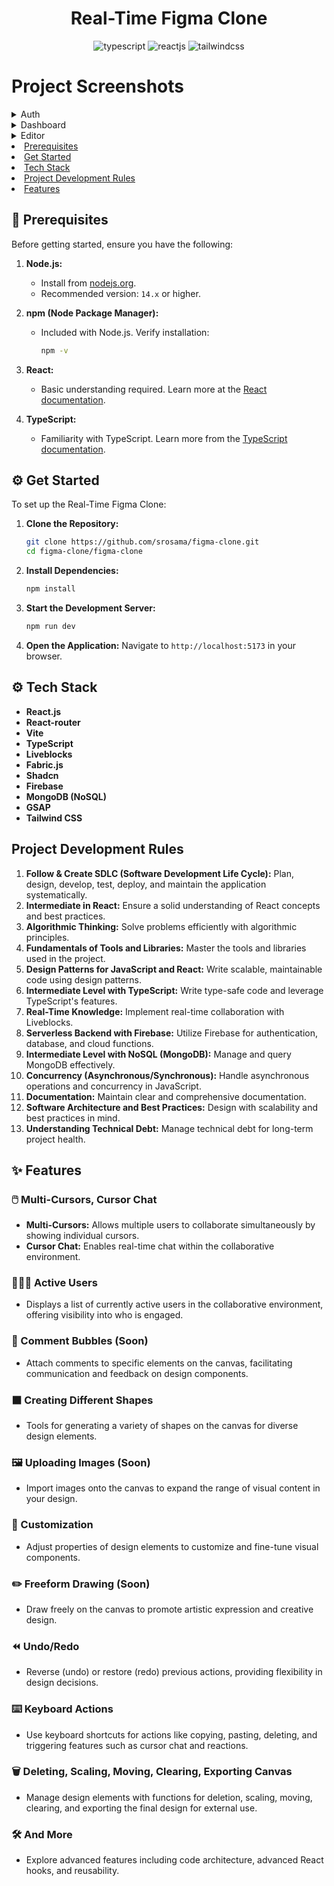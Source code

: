 <div align="center">
  <div>
    <h1>Real-Time Figma Clone</h1>
    <img src="https://img.shields.io/badge/-TypeScript-black?style=for-the-badge&logoColor=white&logo=typescript&color=3178C6" alt="typescript" />
    <img src="https://shields.io/badge/react-black?logo=react&style=for-the-badge" alt="reactjs" />
    <img src="https://img.shields.io/badge/-Tailwind_CSS-black?style=for-the-badge&logoColor=white&logo=tailwindcss&color=06B6D4" alt="tailwindcss" />
  </div>
</div>

# Project Screenshots
<details>
  <summary>Auth</summary>
  <img src="https://github.com/user-attachments/assets/18a5514f-ac24-45ed-9aa6-a1e7c9d42406"/>
  <img src="https://github.com/user-attachments/assets/eb7bfd32-a99d-4578-839d-878b6d7087f5"/>
  <img src="https://github.com/user-attachments/assets/392815b2-c2c6-4e23-9876-e22e72b98180" alt="typescript" />
  <br>
  <p>Description of the Auth screen.</p>
</details>


<details>
  <summary>Dashboard</summary>
  <img src="https://github.com/user-attachments/assets/257014bc-659b-4f63-87cb-f12c114ee347"/>
  <img src="https://github.com/user-attachments/assets/8a17b153-70d2-4023-babb-5798e41428ad"/>

  <br>
</details>

<details>
  <summary>Editor</summary>
  
  <img src="https://github.com/user-attachments/assets/09a3d1c7-5ba5-45ed-b92e-d223445476c7" alt="Image 1"/>
  
  <img src="https://github.com/user-attachments/assets/7d758124-d32c-436b-9d06-f1cca8f41777" alt="Screenshot from 2024-07-24 20-22-15"/>
  
  <img src="https://github.com/user-attachments/assets/a94d3278-d4c1-4ef9-90b3-359690f979c4" alt="Screenshot from 2024-07-24 20-22-04"/>
  
  <img src="https://github.com/user-attachments/assets/1af7ae3c-2752-40f2-95e2-9fecd2af2968" alt="Screenshot from 2024-07-24 20-24-04"/>
  
![Description of GIF](https://github.com/user-attachments/assets/ae417f2f-698b-4ba3-859a-cdf730b97622)

  
  <br>
</details

- [Prerequisites](#prerequisites)
- [Get Started](#get-started)
- [Tech Stack](#tech-stack)
- [Project Development Rules](#project-development-rules)
- [Features](#features)

## <a name="prerequisites">🔧 Prerequisites</a>

Before getting started, ensure you have the following:

1. **Node.js:** 
   - Install from [nodejs.org](https://nodejs.org/).
   - Recommended version: `14.x` or higher.

2. **npm (Node Package Manager):** 
   - Included with Node.js. Verify installation:
     ```sh
     npm -v
     ```

3. **React:** 
   - Basic understanding required. Learn more at the [React documentation](https://reactjs.org/docs/getting-started.html).

4. **TypeScript:** 
   - Familiarity with TypeScript. Learn more from the [TypeScript documentation](https://www.typescriptlang.org/docs/).

## <a name="get-started">⚙️ Get Started</a>

To set up the Real-Time Figma Clone:

1. **Clone the Repository:**
   ```sh
   git clone https://github.com/srosama/figma-clone.git
   cd figma-clone/figma-clone
   ```
2. **Install Dependencies:**
   ```sh
   npm install
   ```
3. **Start the Development Server:**
   ```sh
   npm run dev
   ```
4. **Open the Application:**
   Navigate to `http://localhost:5173` in your browser.

## <a name="tech-stack">⚙️ Tech Stack</a>

- **React.js** 
- **React-router** 
- **Vite** 
- **TypeScript** 
- **Liveblocks** 
- **Fabric.js** 
- **Shadcn** 
- **Firebase** 
- **MongoDB (NoSQL)** 
- **GSAP** 
- **Tailwind CSS** 

## <a name="project-development-rules">Project Development Rules</a>

1. **Follow & Create SDLC (Software Development Life Cycle):** Plan, design, develop, test, deploy, and maintain the application systematically.
2. **Intermediate in React:** Ensure a solid understanding of React concepts and best practices.
3. **Algorithmic Thinking:** Solve problems efficiently with algorithmic principles.
4. **Fundamentals of Tools and Libraries:** Master the tools and libraries used in the project.
5. **Design Patterns for JavaScript and React:** Write scalable, maintainable code using design patterns.
6. **Intermediate Level with TypeScript:** Write type-safe code and leverage TypeScript's features.
7. **Real-Time Knowledge:** Implement real-time collaboration with Liveblocks.
8. **Serverless Backend with Firebase:** Utilize Firebase for authentication, database, and cloud functions.
9. **Intermediate Level with NoSQL (MongoDB):** Manage and query MongoDB effectively.
10. **Concurrency (Asynchronous/Synchronous):** Handle asynchronous operations and concurrency in JavaScript.
11. **Documentation:** Maintain clear and comprehensive documentation.
12. **Software Architecture and Best Practices:** Design with scalability and best practices in mind.
13. **Understanding Technical Debt:** Manage technical debt for long-term project health.

## <a name="features">✨ Features</a>

### 🖱️ Multi-Cursors, Cursor Chat
- **Multi-Cursors:** Allows multiple users to collaborate simultaneously by showing individual cursors.
- **Cursor Chat:** Enables real-time chat within the collaborative environment.

### 🧑‍🤝‍🧑 Active Users
- Displays a list of currently active users in the collaborative environment, offering visibility into who is engaged.

### 💬 Comment Bubbles (Soon)
- Attach comments to specific elements on the canvas, facilitating communication and feedback on design components.

### ⬛ Creating Different Shapes
- Tools for generating a variety of shapes on the canvas for diverse design elements.

### 🖼️ Uploading Images (Soon)
- Import images onto the canvas to expand the range of visual content in your design.

### 🎨 Customization
- Adjust properties of design elements to customize and fine-tune visual components.

### ✏️ Freeform Drawing (Soon)
- Draw freely on the canvas to promote artistic expression and creative design.

### ⏪ Undo/Redo
- Reverse (undo) or restore (redo) previous actions, providing flexibility in design decisions.

### ⌨️ Keyboard Actions
- Use keyboard shortcuts for actions like copying, pasting, deleting, and triggering features such as cursor chat and reactions.

### 🗑️ Deleting, Scaling, Moving, Clearing, Exporting Canvas
- Manage design elements with functions for deletion, scaling, moving, clearing, and exporting the final design for external use.

### 🛠️ And More
- Explore advanced features including code architecture, advanced React hooks, and reusability.
